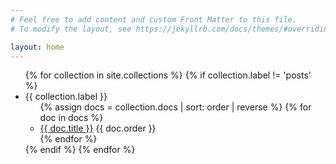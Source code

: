 ```yaml
---
# Feel free to add content and custom Front Matter to this file.
# To modify the layout, see https://jekyllrb.com/docs/themes/#overriding-theme-defaults

layout: home
---
```


<ul>
  {% for collection in site.collections %}
    {% if collection.label != 'posts' %}
    <li>
      {{ collection.label }}
      <ul>
        {% assign docs = collection.docs | sort: order | reverse %}
        {% for doc in docs %}
            <li>
            <a href="{{ doc.url }}">{{ doc.title }}</a> {{ doc.order }}
            </li>
        {% endfor %}
        </ul>  
    </li>
    {% endif %}
  {% endfor %}
</ul>
